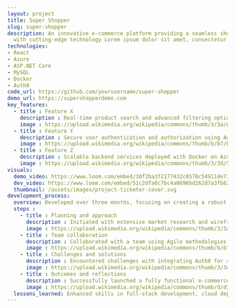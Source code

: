 ```yaml
---
layout: project
title: Super Shopper
slug: super-shopper
description: An innovative e-commerce platform providing a seamless shopping experience
  with cutting-edge technology Lorem ipsum dolor sit amet, consectetur adipiscing elit. Integer sit amet sem elit. Vestibulum mattis tempor lacus a maximus.
technologies:
- React
- Azure
- ASP.NET Core
- MySQL
- Docker
- Auth0
code_url: https://github.com/yourusername/super-shopper
demo_url: https://supershopperdemo.com
key_features:
  - title : Feature X
    description : Real-time product search and advanced filtering options. Lorem ipsum dolor sit amet, consectetur adipiscing elit. Sed ultricies commodo enim, at sodales mauris iaculis et. Sed nec pretium urna. Maecenas magna velit, ultricies eu nibh id, porttitor fringilla ex.
    image : https://upload.wikimedia.org/wikipedia/commons/thumb/3/3a/Astor_Market_meat_counter_in_Manhattan_in_1915.jpg/450px-Astor_Market_meat_counter_in_Manhattan_in_1915.jpg
  - title : Feature Y
    description : Secure user authentication and authorization using Auth0. Lorem ipsum dolor sit amet, consectetur adipiscing elit. Sed ultricies commodo enim, at sodales mauris iaculis et. Sed nec pretium urna. Maecenas magna velit, ultricies eu nibh id, porttitor fringilla ex.
    image : https://upload.wikimedia.org/wikipedia/commons/thumb/b/b7/Piggly_Wiggly_store%2C_1918.png/450px-Piggly_Wiggly_store%2C_1918.png
  - title : Feature Z
    description : Scalable backend services deployed with Docker on Azure. Lorem ipsum dolor sit amet, consectetur adipiscing elit. Sed ultricies commodo enim, at sodales mauris iaculis et. Sed nec pretium urna. Maecenas magna velit, ultricies eu nibh id, porttitor fringilla ex.
    image : https://upload.wikimedia.org/wikipedia/commons/thumb/3/3d/SB-butik_1941.jpg/330px-SB-butik_1941.jpg
visuals:
  demo_video: https://www.loom.com/embed/38f2ba3f2177432c8578c549114e7307?sid=820badd7-2327-476a-bf8a-ba81c6fc3ecb
  dev_video: https://www.loom.com/embed/51c2dfa0c7bc4a0696bd262d7a3fb626?sid=bd87c4f6-f438-43f9-b857-a27a224548c7
  thumbnail: /assets/images/project-ticketer-cover.svg
development_process:
  overview: Developed over three months, focusing on creating a robust and user-friendly e-commerce platform. Lorem ipsum dolor sit amet, consectetur adipiscing elit. Sed ultricies commodo enim, at sodales mauris iaculis et.
  steps :
    - title : Planning and approach
      description : Initiated with extensive market research and wireframing; selected React and ASP.NET Core for a responsive frontend and a powerful backend. Lorem ipsum dolor sit amet, consectetur adipiscing elit. Sed ultricies commodo enim, at sodales mauris iaculis et. Sed nec pretium urna. Maecenas magna velit, ultricies eu nibh id, porttitor fringilla ex.
      image : https://upload.wikimedia.org/wikipedia/commons/thumb/3/3a/Astor_Market_meat_counter_in_Manhattan_in_1915.jpg/450px-Astor_Market_meat_counter_in_Manhattan_in_1915.jpg
    - title : Team collaboration
      description : Collaborated with a team using Agile methodologies, utilizing tools like JIRA and Slack for effective communication. Lorem ipsum dolor sit amet, consectetur adipiscing elit. Sed ultricies commodo enim, at sodales mauris iaculis et. Sed nec pretium urna. Maecenas magna velit, ultricies eu nibh id, porttitor fringilla ex.
      image : https://upload.wikimedia.org/wikipedia/commons/thumb/b/b7/Piggly_Wiggly_store%2C_1918.png/450px-Piggly_Wiggly_store%2C_1918.png
    - title : Challenges and solutions
      description : Encountered challenges with integrating Auth0 for authentication; overcame them by implementing custom middleware and thorough testing. Lorem ipsum dolor sit amet, consectetur adipiscing elit. Sed ultricies commodo enim, at sodales mauris iaculis et. Sed nec pretium urna. Maecenas magna velit, ultricies eu nibh id, porttitor fringilla ex.
      image : https://upload.wikimedia.org/wikipedia/commons/thumb/3/3d/SB-butik_1941.jpg/330px-SB-butik_1941.jpg
    - title : Outcomes and reflections
      description : Successfully launched a fully functional e-commerce site; the project exceeded performance expectations but identified areas for UI improvements. Lorem ipsum dolor sit amet, consectetur adipiscing elit. Sed ultricies commodo enim, at sodales mauris iaculis et. Sed nec pretium urna. Maecenas magna velit, ultricies eu nibh id, porttitor fringilla ex.
      image : https://upload.wikimedia.org/wikipedia/commons/thumb/d/d3/EmpressWalkLoblaws-Vivid.jpg/330px-EmpressWalkLoblaws-Vivid.jpg
  lessons_learned: Enhanced skills in full-stack development, cloud deployment, and learned the importance of iterative testing and agile teamwork.
---
```

